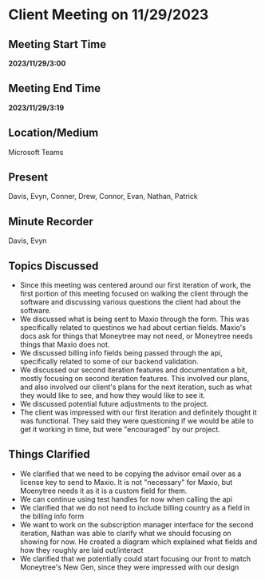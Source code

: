 # Client Meeting on 11/29/2023

## Meeting Start Time

**2023/11/29/3:00**

## Meeting End Time

**2023/11/29/3:19**

## Location/Medium

Microsoft Teams

## Present

Davis, Evyn, Conner, Drew, Connor, Evan, Nathan, Patrick

## Minute Recorder

Davis, Evyn

## Topics Discussed

- Since this meeting was centered around our first iteration of work, the first portion of this meeting focused on walking the client through the software and discussing various questions the client had about the software.
- We discussed what is being sent to Maxio through the form. This was specifically related to questinos we had about certian fields. Maxio's docs ask for things that Moneytree may not need, or Moneytree needs things that Maxio does not.
- We discussed billing info fields being passed through the api, specifically related to some of our backend validation.
- We discussed our second iteration features and documentation a bit, mostly focusing on second iteration features. This involved our plans, and also involved our client's plans for the next iteration, such as what they would like to see, and how they would like to see it.
- We discussed potential future adjustments to the project.
- The client was impressed with our first iteration and definitely thought it was functional. They said they were questioning if we would be able to get it working in time, but were "encouraged" by our project.

## Things Clarified

- We clarified that we need to be copying the advisor email over as a license key to send to Maxio. It is not "necessary" for Maxio, but Moenytree needs it as it is a custom field for them.
- We can continue using test handles for now when calling the api
- We clarified that we do not need to include billing country as a field in the billing info form
- We want to work on the subscription manager interface for the second iteration, Nathan was able to clarify what we should focusing on showing for now. He created a diagram which explained what fields and how they roughly are laid out/interact
- We clarified that we potentially could start focusing our front to match Moneytree's New Gen, since they were impressed with our design
